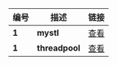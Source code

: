 | 编号 | 描述 | 链接 |
|---|---|---|
|**1**|**mystl**|[查看](./02/readme.md)|
|**1**|**threadpool**|[查看](./01/readme.md)|
